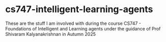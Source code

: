 # cs747-intelligent-learning-agents
These are the stuff I am involved with during the course CS747 - Foundations of Intelligent and Learning agents under the guidance of Prof Shivaram Kalyanakrishnan in Autumn 2025
